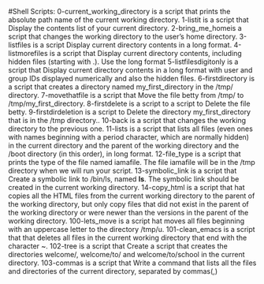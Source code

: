 #Shell Scripts:
0-current_working_directory is a script that prints the absolute path name of the current working directory.
1-listit is a script that Display the contents list of your current directory.
2-bring_me_homeis a script that changes the working directory to the user’s home directory.
3-listfiles is a script Display current directory contents in a long format.
4-listmorefiles is a script that Display current directory contents, including hidden files (starting with .). Use the long format
5-listfilesdigitonly is a script that Display current directory contents in a long format with user and group IDs displayed numerically and also the hidden files.
6-firstdirectory is a script that creates a directory named my_first_directory in the /tmp/ directory.
7-movethatfile is a script that Move the file betty from /tmp/ to /tmp/my_first_directory.
8-firstdelete is a script to a script to Delete the file betty.
9-firstdirdeletion is a script to Delete the directory my_first_directory that is in the /tmp directory..
10-back is a script that changes the working directory to the previous one.
11-lists is a script that lists all files (even ones with names beginning with a period character, which are normally hidden) in the current directory and the parent of the working directory and the /boot directory (in this order), in long format.
12-file_type is a script that prints the type of the file named iamafile. The file iamafile will be in the /tmp directory when we will run your script.
13-symbolic_link is a script that Create a symbolic link to /bin/ls, named __ls__. The symbolic link should be created in the current working directory.
14-copy_html is a script that hat copies all the HTML files from the current working directory to the parent of the working directory, but only copy files that did not exist in the parent of the working directory or were newer than the versions in the parent of the working directory.
100-lets_move is a script hat moves all files beginning with an uppercase letter to the directory /tmp/u.
101-clean_emacs is a script that that deletes all files in the current working directory that end with the character ~.
102-tree is a script that Create a script that creates the directories welcome/, welcome/to/ and welcome/to/school in the current directory.
103-commas is a script that Write a command that lists all the files and directories of the current directory, separated by commas(,)


